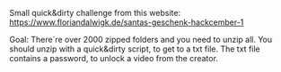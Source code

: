 Small quick&dirty challenge from this website: https://www.floriandalwigk.de/santas-geschenk-hackcember-1

Goal: There´re over 2000 zipped folders and you need to unzip all. You should unzip with a quick&dirty script, to get to a txt file. The txt file contains a password, to unlock a video from the creator.
